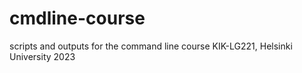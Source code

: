 # cmdline-course
scripts and outputs for the command line course KIK-LG221, Helsinki University 2023
